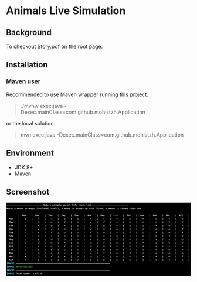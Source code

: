 # Animals Live Simulation

## Background

To checkout Story.pdf on the root page.

## Installation

### Maven user

Recommended to use Maven wrapper running this project.

> ./mvnw exec:java -Dexec.mainClass=com.github.mohistzh.Application

or the local solution.

> mvn exec:java -Dexec.mainClass=com.github.mohistzh.Application



## Environment

* JDK 8+
* Maven

## Screenshot



![example](https://raw.githubusercontent.com/mohistzh/animals-live-simulation/master/static/screenshot.png?token=AAI57HYFTQWOORVSFWF5E6S6MAKAY)